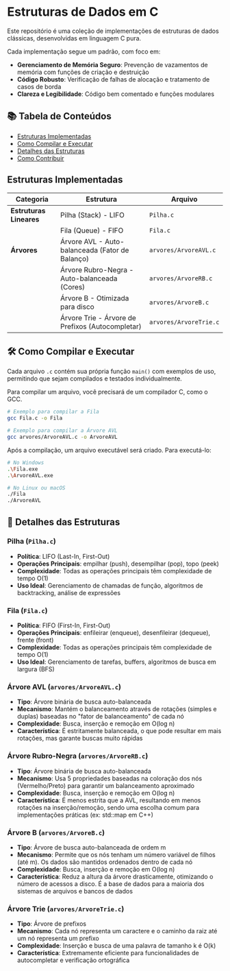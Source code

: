 # Estruturas de Dados em C

Este repositório é uma coleção de implementações de estruturas de dados clássicas, desenvolvidas em linguagem C pura.

Cada implementação segue um padrão, com foco em:

- **Gerenciamento de Memória Seguro**: Prevenção de vazamentos de memória com funções de criação e destruição
- **Código Robusto**: Verificação de falhas de alocação e tratamento de casos de borda
- **Clareza e Legibilidade**: Código bem comentado e funções modulares

## 📚 Tabela de Conteúdos

- [Estruturas Implementadas](#-estruturas-implementadas)
- [Como Compilar e Executar](#️-como-compilar-e-executar)
- [Detalhes das Estruturas](#-detalhes-das-estruturas)
- [Como Contribuir](#-como-contribuir)

## Estruturas Implementadas

| Categoria | Estrutura | Arquivo |
|-----------|-----------|---------|
| **Estruturas Lineares** | Pilha (Stack) - LIFO | `Pilha.c` |
| | Fila (Queue) - FIFO | `Fila.c` |
| **Árvores** | Árvore AVL - Auto-balanceada (Fator de Balanço) | `arvores/ArvoreAVL.c` |
| | Árvore Rubro-Negra - Auto-balanceada (Cores) | `arvores/ArvoreRB.c` |
| | Árvore B - Otimizada para disco | `arvores/ArvoreB.c` |
| | Árvore Trie - Árvore de Prefixos (Autocompletar) | `arvores/ArvoreTrie.c` |

## 🛠️ Como Compilar e Executar

Cada arquivo `.c` contém sua própria função `main()` com exemplos de uso, permitindo que sejam compilados e testados individualmente.

Para compilar um arquivo, você precisará de um compilador C, como o GCC.

```bash
# Exemplo para compilar a Fila
gcc Fila.c -o Fila

# Exemplo para compilar a Árvore AVL
gcc arvores/ArvoreAVL.c -o ArvoreAVL
```

Após a compilação, um arquivo executável será criado. Para executá-lo:

```bash
# No Windows
.\Fila.exe
.\ArvoreAVL.exe

# No Linux ou macOS
./Fila
./ArvoreAVL
```

## 🌟 Detalhes das Estruturas

### Pilha (`Pilha.c`)
- **Política**: LIFO (Last-In, First-Out)
- **Operações Principais**: empilhar (push), desempilhar (pop), topo (peek)
- **Complexidade**: Todas as operações principais têm complexidade de tempo O(1)
- **Uso Ideal**: Gerenciamento de chamadas de função, algoritmos de backtracking, análise de expressões

### Fila (`Fila.c`)
- **Política**: FIFO (First-In, First-Out)
- **Operações Principais**: enfileirar (enqueue), desenfileirar (dequeue), frente (front)
- **Complexidade**: Todas as operações principais têm complexidade de tempo O(1)
- **Uso Ideal**: Gerenciamento de tarefas, buffers, algoritmos de busca em largura (BFS)

### Árvore AVL (`arvores/ArvoreAVL.c`)
- **Tipo**: Árvore binária de busca auto-balanceada
- **Mecanismo**: Mantém o balanceamento através de rotações (simples e duplas) baseadas no "fator de balanceamento" de cada nó
- **Complexidade**: Busca, inserção e remoção em O(log n)
- **Característica**: É estritamente balanceada, o que pode resultar em mais rotações, mas garante buscas muito rápidas

### Árvore Rubro-Negra (`arvores/ArvoreRB.c`)
- **Tipo**: Árvore binária de busca auto-balanceada
- **Mecanismo**: Usa 5 propriedades baseadas na coloração dos nós (Vermelho/Preto) para garantir um balanceamento aproximado
- **Complexidade**: Busca, inserção e remoção em O(log n)
- **Característica**: É menos estrita que a AVL, resultando em menos rotações na inserção/remoção, sendo uma escolha comum para implementações práticas (ex: std::map em C++)

### Árvore B (`arvores/ArvoreB.c`)
- **Tipo**: Árvore de busca auto-balanceada de ordem m
- **Mecanismo**: Permite que os nós tenham um número variável de filhos (até m). Os dados são mantidos ordenados dentro de cada nó
- **Complexidade**: Busca, inserção e remoção em O(log n)
- **Característica**: Reduz a altura da árvore drasticamente, otimizando o número de acessos a disco. É a base de dados para a maioria dos sistemas de arquivos e bancos de dados

### Árvore Trie (`arvores/ArvoreTrie.c`)
- **Tipo**: Árvore de prefixos
- **Mecanismo**: Cada nó representa um caractere e o caminho da raiz até um nó representa um prefixo
- **Complexidade**: Inserção e busca de uma palavra de tamanho k é O(k)
- **Característica**: Extremamente eficiente para funcionalidades de autocompletar e verificação ortográfica

